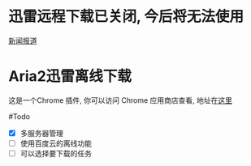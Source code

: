 
# 迅雷远程下载已关闭,  今后将无法使用 
[新闻报道](http://www.cnbeta.com/articles/tech/638775.htm)
# Aria2迅雷离线下载
这是一个Chrome 插件, 你可以访问 Chrome 应用商店查看, 地址在[这里](https://chrome.google.com/webstore/detail/ara2%E8%BF%85%E9%9B%B7%E7%A6%BB%E7%BA%BF%E4%B8%8B%E8%BD%BD/llhdoolhgigbnppanegcohafahjgbpek?utm_source=chrome-ntp-icon)

#Todo
- [x] 多服务器管理
- [ ] 使用百度云的离线功能
- [ ] 可以选择要下载的任务